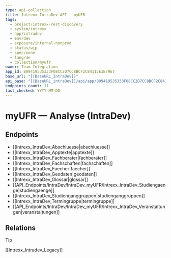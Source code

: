 ```yaml
---
type: api-collection
title: Intrexx IntraDev API — myUFR
tags:
  - project/intrexx-rest-discovery
  - system/intrexx
  - app/intradev
  - env/dev
  - exposure/internal-nonprod
  - status/wip
  - spec/none
  - lang/de
  - collection/myufr
owner: Team Integration
app_id: 809419535333F08CC2D7CC8BCF2C84115E1E79E7
base_url: "[[BaseURL_IntraDev]]"
api_base: "[[BaseURL_intraDev]]/api/app/809419535333F08CC2D7CC8BCF2C84115E1E79E7"
endpoints_count: 11
last_checked: YYYY-MM-DD
---
```


# myUFR — Analyse (IntraDev)

## Endpoints
- [[Intrexx_IntraDev_Abschluesse|abschluesse]]
- [[Intrexx_IntraDev_Apptexte|apptexte]]
- [[Intrexx_IntraDev_Fachberater|fachberater]]
- [[Intrexx_IntraDev_Fachschaften|fachschaften]]
- [[Intrexx_IntraDev_Faecher|faecher]]
- [[Intrexx_IntraDev_Geodaten|geodaten]]
- [[Intrexx_IntraDev_Glossar|glossar]]
- [[API_Endpoints/IntraDev/IntraDev_myUFR/Intrexx_IntraDev_Studiengaenge|studiengaenge]]
- [[Intrexx_IntraDev_Studienganggruppen|studienganggruppen]]
- [[Intrexx_IntraDev_Termingruppe|termingruppe]]
- [[API_Endpoints/IntraDev/IntraDev_myUFR/Intrexx_IntraDev_Veranstaltungen|veranstaltungen]]



## Relations
> [!tip]
> [[Intrexx_Intradev_Legacy]]
